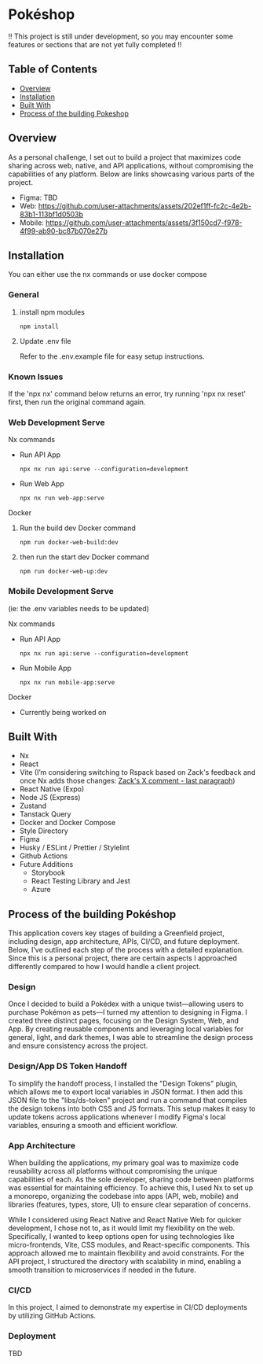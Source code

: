 # Pokéshop

!! This project is still under development, so you may encounter some features or sections that are not yet fully completed !!

## Table of Contents

- [Overview](#overview)
- [Installation](#installation)
- [Built With](#built-with)
- [Process of the building Pokeshop](#process-of-the-building-pokeshop)

## Overview

As a personal challenge, I set out to build a project that maximizes code sharing across web, native, and API applications, without compromising the capabilities of any platform. Below are links showcasing various parts of the project.

- Figma: TBD
- Web: https://github.com/user-attachments/assets/202ef1ff-fc2c-4e2b-83b1-113bf1d0503b
- Mobile: https://github.com/user-attachments/assets/3f150cd7-f978-4f99-ab90-bc87b070e27b


## Installation

You can either use the nx commands or use docker compose

### General

1. install npm modules

   ```
   npm install
   ```

2. Update .env file

   Refer to the .env.example file for easy setup instructions.

### Known Issues

If the 'npx nx' command below returns an error, try running 'npx nx reset' first, then run the original command again.

### Web Development Serve

Nx commands

- Run API App

  ```
  npx nx run api:serve --configuration=development
  ```

- Run Web App

  ```
  npx nx run web-app:serve
  ```

Docker

1. Run the build dev Docker command

   ```
   npm run docker-web-build:dev
   ```

2. then run the start dev Docker command

   ```
   npm run docker-web-up:dev
   ```

### Mobile Development Serve

(ie: the .env variables needs to be updated)

Nx commands

- Run API App

  ```
  npx nx run api:serve --configuration=development
  ```

- Run Mobile App

  ```
  npx nx run mobile-app:serve
  ```

Docker

- Currently being worked on

## Built With

- Nx
- React
- Vite (I’m considering switching to Rspack based on Zack's feedback and once Nx adds those changes: [Zack's X comment - last paragraph](https://x.com/scriptedalchemy/status/1844142742747955410?s=46&t=5iUg3_2JUDlizQ0tJFJ3mA))
- React Native (Expo)
- Node JS (Express)
- Zustand
- Tanstack Query
- Docker and Docker Compose
- Style Directory
- Figma
- Husky / ESLint / Prettier / Stylelint
- Github Actions
- Future Additions
  - Storybook
  - React Testing Library and Jest
  - Azure

## Process of the building Pokéshop

This application covers key stages of building a Greenfield project, including design, app architecture, APIs, CI/CD, and future deployment. Below, I’ve outlined each step of the process with a detailed explanation. Since this is a personal project, there are certain aspects I approached differently compared to how I would handle a client project.

### Design

Once I decided to build a Pokédex with a unique twist—allowing users to purchase Pokémon as pets—I turned my attention to designing in Figma. I created three distinct pages, focusing on the Design System, Web, and App. By creating reusable components and leveraging local variables for general, light, and dark themes, I was able to streamline the design process and ensure consistency across the project.

### Design/App DS Token Handoff

To simplify the handoff process, I installed the "Design Tokens" plugin, which allows me to export local variables in JSON format. I then add this JSON file to the "libs/ds-token" project and run a command that compiles the design tokens into both CSS and JS formats. This setup makes it easy to update tokens across applications whenever I modify Figma's local variables, ensuring a smooth and efficient workflow.

### App Architecture

When building the applications, my primary goal was to maximize code reusability across all platforms without compromising the unique capabilities of each. As the sole developer, sharing code between platforms was essential for maintaining efficiency. To achieve this, I used Nx to set up a monorepo, organizing the codebase into apps (API, web, mobile) and libraries (features, types, store, UI) to ensure clear separation of concerns.

While I considered using React Native and React Native Web for quicker development, I chose not to, as it would limit my flexibility on the web. Specifically, I wanted to keep options open for using technologies like micro-frontends, Vite, CSS modules, and React-specific components. This approach allowed me to maintain flexibility and avoid constraints. For the API project, I structured the directory with scalability in mind, enabling a smooth transition to microservices if needed in the future.

### CI/CD

In this project, I aimed to demonstrate my expertise in CI/CD deployments by utilizing GitHub Actions.

### Deployment

TBD
